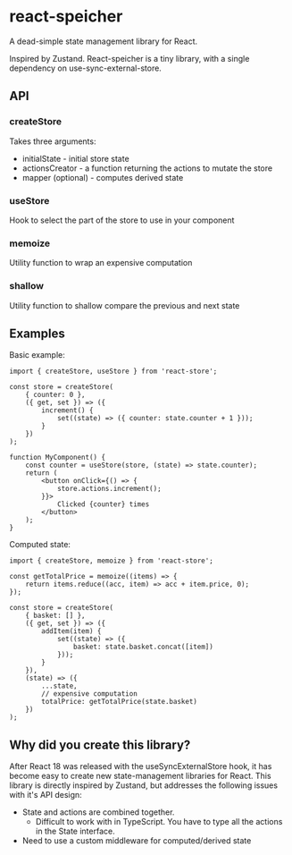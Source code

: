 # react-speicher

A dead-simple state management library for React.

Inspired by Zustand. React-speicher is a tiny library, with a single dependency on use-sync-external-store.

## API

### createStore

Takes three arguments:
* initialState - initial store state
* actionsCreator - a function returning the actions to mutate the store
* mapper (optional) - computes derived state

### useStore

Hook to select the part of the store to use in your component

### memoize

Utility function to wrap an expensive computation

### shallow

Utility function to shallow compare the previous and next state

## Examples

Basic example:

```
import { createStore, useStore } from 'react-store';

const store = createStore(
    { counter: 0 },
    ({ get, set }) => ({
        increment() {
            set((state) => ({ counter: state.counter + 1 }));
        }
    })
);

function MyComponent() {
    const counter = useStore(store, (state) => state.counter);
    return (
        <button onClick={() => {
            store.actions.increment();
        }}>
            Clicked {counter} times
        </button>
    );
}
```

Computed state:

```
import { createStore, memoize } from 'react-store';

const getTotalPrice = memoize((items) => {
    return items.reduce((acc, item) => acc + item.price, 0);
});

const store = createStore(
    { basket: [] },
    ({ get, set }) => ({
        addItem(item) {
            set((state) => ({
                basket: state.basket.concat([item])
            }));
        }
    }),
    (state) => ({
        ...state,
        // expensive computation
        totalPrice: getTotalPrice(state.basket)
    })
);

```

## Why did you create this library?

After React 18 was released with the useSyncExternalStore hook, it has become easy to create new state-management libraries for React.
This library is directly inspired by Zustand, but addresses the following issues with it's API design:
-   State and actions are combined together.
    -   Difficult to work with in TypeScript. You have to type all the actions in the State interface.
-   Need to use a custom middleware for computed/derived state
